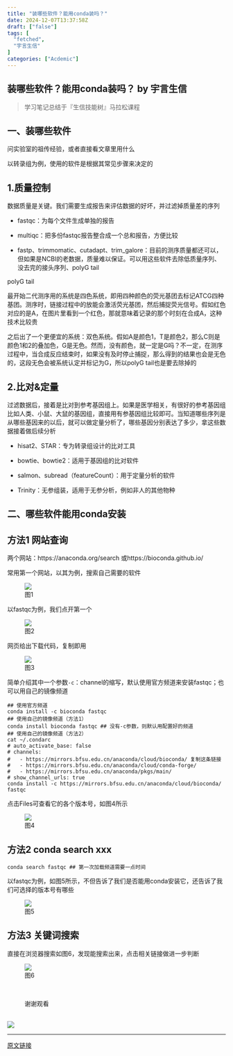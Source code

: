 ```yaml
---
title: "装哪些软件？能用conda装吗？"
date: 2024-12-07T13:37:58Z
draft: ["false"]
tags: [
  "fetched",
  "宇言生信"
]
categories: ["Acdemic"]
---
```

装哪些软件？能用conda装吗？ by 宇言生信
------
<div><section data-tool="mdnice编辑器" data-website="https://www.mdnice.com"><blockquote><p><span leaf=""><span textstyle="">学习笔记总结于『生信技能树』马拉松课程</span></span></p></blockquote><h1 data-tool="mdnice编辑器"><span></span><span><span leaf="">一、装哪些软件</span></span><span></span></h1><p data-tool="mdnice编辑器"><span leaf="">问实验室的祖传经验，或者直接看文章里用什么</span></p><p data-tool="mdnice编辑器"><span leaf="">以转录组为例，使用的软件是根据其常见步骤来决定的</span></p><h2 data-tool="mdnice编辑器"><span></span><span><span leaf="">1.质量控制</span></span><span></span></h2><p data-tool="mdnice编辑器"><span leaf="">数据质量是关键。我们需要生成报告来评估数据的好坏，并过滤掉质量差的序列</span></p><ul><li><section><p><span leaf="">fastqc：为每个文件生成单独的报告</span></p></section></li><li><section><p><span leaf="">multiqc：把多份fastqc报告整合成一个总和报告，方便比较</span></p></section></li><li><section><p><span leaf="">fastp、trimmomatic、cutadapt、trim_galore：目前的测序质量都还可以，但如果是NCBI的老数据，质量难以保证。可以用这些软件去除低质量序列、没去完的接头序列、polyG tail</span></p></section></li></ul><p data-tool="mdnice编辑器"><span leaf="">polyG tail</span></p><p data-tool="mdnice编辑器"><span leaf="">最开始二代测序用的系统是四色系统，即用四种颜色的荧光基团去标记ATCG四种基团。测序时，链接过程中的放能会激活荧光基团，然后捕捉荧光信号。假如红色对应的是A，在图片里看到一个红色，那就意味着记录的那个时刻在合成A，这种技术比较贵</span></p><p data-tool="mdnice编辑器"><span leaf="">之后出了一个更便宜的系统：双色系统。假如A是颜色1，T是颜色2，那么C则是颜色1和2的叠加色，G是无色。然而，没有颜色，就一定是G吗？不一定，在测序过程中，当合成反应结束时，如果没有及时停止捕捉，那么得到的结果也会是无色的，这段无色会被系统认定并标记为G，所以polyG tail也是要去除掉的</span></p><h2 data-tool="mdnice编辑器"><span></span><span><span leaf="">2.比对&amp;定量</span></span><span></span></h2><p data-tool="mdnice编辑器"><span leaf="">过滤数据后，接着是比对到参考基因组上。如果是医学相关，有很好的参考基因组比如人类、小鼠、大鼠的基因组，直接用有参基因组比较即可。当知道哪些序列是从哪些基因来的以后，就可以做定量分析了，哪些基因分别表达了多少，拿这些数据接着做后续分析</span></p><ul><li><section><p><span leaf="">hisat2、STAR：专为转录组设计的比对工具</span></p></section></li><li><section><p><span leaf="">bowtie、bowtie2：适用于基因组的比对软件</span></p></section></li><li><section><p><span leaf="">salmon、subread（featureCount）：用于定量分析的软件</span></p></section></li><li><section><p><span leaf="">Trinity：无参组装，适用于无参分析，例如非人的其他物种</span></p></section></li></ul><h1 data-tool="mdnice编辑器"><span></span><span><span leaf="">二、哪些软件能用conda安装</span></span><span></span></h1><h2 data-tool="mdnice编辑器"><span></span><span><span leaf="">方法1 网站查询</span></span><span></span></h2><p data-tool="mdnice编辑器"><span leaf="">两个网站：</span><span leaf="">https://anaconda.org/search</span><span leaf=""> 或</span><span leaf="">https://bioconda.github.io/</span></p><p data-tool="mdnice编辑器"><span leaf="">常用第一个网站，以其为例，搜索自己需要的软件</span></p><figure data-tool="mdnice编辑器"><span leaf=""><img data-imgfileid="100003102" data-src="https://mmbiz.qpic.cn/sz_mmbiz_png/A8HZFc8vBSUUaEORiccOTA0rB9osyEeUdAC7POP3RAOXfibceAVYFeNLmDgZOTqcV7RnibkAGMQzoE5WvicgeozEzQ/640?wx_fmt=png&amp;from=appmsg" data-type="png" src="https://mmbiz.qpic.cn/sz_mmbiz_png/A8HZFc8vBSUUaEORiccOTA0rB9osyEeUdAC7POP3RAOXfibceAVYFeNLmDgZOTqcV7RnibkAGMQzoE5WvicgeozEzQ/640?wx_fmt=png&amp;from=appmsg"></span><figcaption><span leaf="">图1</span></figcaption></figure><p data-tool="mdnice编辑器"><span leaf="">以fastqc为例，我们点开第一个</span></p><figure data-tool="mdnice编辑器"><span leaf=""><img data-imgfileid="100003103" data-src="https://mmbiz.qpic.cn/sz_mmbiz_png/A8HZFc8vBSUUaEORiccOTA0rB9osyEeUdWcWibCSbXPMr2Wsr6Zhps2TY3Hqql8FZrIPnlE9cCFibxst2dbHXsbAA/640?wx_fmt=png&amp;from=appmsg" data-type="png" src="https://mmbiz.qpic.cn/sz_mmbiz_png/A8HZFc8vBSUUaEORiccOTA0rB9osyEeUdWcWibCSbXPMr2Wsr6Zhps2TY3Hqql8FZrIPnlE9cCFibxst2dbHXsbAA/640?wx_fmt=png&amp;from=appmsg"></span><figcaption><span leaf="">图2</span></figcaption></figure><p data-tool="mdnice编辑器"><span leaf="">网页给出下载代码，复制即用</span></p><figure data-tool="mdnice编辑器"><span leaf=""><img data-imgfileid="100003101" data-src="https://mmbiz.qpic.cn/sz_mmbiz_png/A8HZFc8vBSUUaEORiccOTA0rB9osyEeUdv3NpYYI2wx02UNQGYG7KxoLAbAKcFt0jABjucPXEFQ3LN9RfejqLZQ/640?wx_fmt=png&amp;from=appmsg" data-type="png" src="https://mmbiz.qpic.cn/sz_mmbiz_png/A8HZFc8vBSUUaEORiccOTA0rB9osyEeUdv3NpYYI2wx02UNQGYG7KxoLAbAKcFt0jABjucPXEFQ3LN9RfejqLZQ/640?wx_fmt=png&amp;from=appmsg"></span><figcaption><span leaf="">图3</span></figcaption></figure><p data-tool="mdnice编辑器"><span leaf="">简单介绍其中一个参数</span><code><span leaf="">-c</span></code><span leaf="">：channel的缩写，默认使用官方频道来安装fastqc；也可以用自己的镜像频道</span></p><pre data-tool="mdnice编辑器"><span data-cacheurl="" data-remoteid=""></span><code><span><span leaf="">## 使用官方频道</span></span><br><span leaf="">conda install -c bioconda fastqc</span><br><span><span leaf="">## 使用自己的镜像频道（方法1）</span></span><br><span leaf="">conda install bioconda fastqc </span><span><span leaf="">## 没有-c参数，则默认用配置好的频道</span></span><br><span><span leaf="">## 使用自己的镜像频道（方法2）</span></span><br><span leaf="">cat ~/.condarc </span><br><span><span leaf=""># auto_activate_base: false</span></span><br><span><span leaf=""># channels:</span></span><br><span><span leaf="">#   - https://mirrors.bfsu.edu.cn/anaconda/cloud/bioconda/ 复制这条链接</span></span><br><span><span leaf="">#   - https://mirrors.bfsu.edu.cn/anaconda/cloud/conda-forge/</span></span><br><span><span leaf="">#   - https://mirrors.bfsu.edu.cn/anaconda/pkgs/main/</span></span><br><span><span leaf=""># show_channel_urls: true</span></span><br><span leaf="">conda install -c https://mirrors.bfsu.edu.cn/anaconda/cloud/bioconda/ fastqc</span><br></code></pre><p data-tool="mdnice编辑器"><span leaf="">点击Files可查看它的各个版本号，如图4所示</span></p><figure data-tool="mdnice编辑器"><span leaf=""><img data-imgfileid="100003105" data-src="https://mmbiz.qpic.cn/sz_mmbiz_png/A8HZFc8vBSUUaEORiccOTA0rB9osyEeUdSqAZ8aAZopEyJaoK3Rj5nI8ialDNoEpvvAu3yKKGjobicibFBNlbwDyOg/640?wx_fmt=png&amp;from=appmsg" data-type="png" src="https://mmbiz.qpic.cn/sz_mmbiz_png/A8HZFc8vBSUUaEORiccOTA0rB9osyEeUdSqAZ8aAZopEyJaoK3Rj5nI8ialDNoEpvvAu3yKKGjobicibFBNlbwDyOg/640?wx_fmt=png&amp;from=appmsg"></span><figcaption><span leaf="">图4</span></figcaption></figure><h2 data-tool="mdnice编辑器"><span></span><span><span leaf="">方法2 conda search xxx</span></span><span></span></h2><pre data-tool="mdnice编辑器"><span data-cacheurl="" data-remoteid=""></span><code><span leaf="">conda search fastqc </span><span><span leaf="">## 第一次加载频道需要一点时间</span></span><br></code></pre><p data-tool="mdnice编辑器"><span leaf="">以fastqc为例，如图5所示，不但告诉了我们是否能用conda安装它，还告诉了我们可选择的版本号有哪些</span></p><figure data-tool="mdnice编辑器"><span leaf=""><img data-imgfileid="100003104" data-src="https://mmbiz.qpic.cn/sz_mmbiz_png/A8HZFc8vBSUUaEORiccOTA0rB9osyEeUd9bT96tMI0Bk4ibeV3Le7S9aypcBLSpgcVI4ZfU0vmXjG5ibs3ftIFjag/640?wx_fmt=png&amp;from=appmsg" data-type="png" src="https://mmbiz.qpic.cn/sz_mmbiz_png/A8HZFc8vBSUUaEORiccOTA0rB9osyEeUd9bT96tMI0Bk4ibeV3Le7S9aypcBLSpgcVI4ZfU0vmXjG5ibs3ftIFjag/640?wx_fmt=png&amp;from=appmsg"></span><figcaption><span leaf="">图5</span></figcaption></figure><h2 data-tool="mdnice编辑器"><span></span><span><span leaf="">方法3 关键词搜索</span></span><span></span></h2><p data-tool="mdnice编辑器"><span leaf="">直接在浏览器搜索如图6，发现能搜索出来，点击相关链接做进一步判断</span></p><figure data-tool="mdnice编辑器"><span leaf=""><img data-imgfileid="100003108" data-src="https://mmbiz.qpic.cn/sz_mmbiz_png/A8HZFc8vBSUUaEORiccOTA0rB9osyEeUd69XpyGwviavEk4mguQbTgmPOU6IUojyP16lX16VrVS0qmCOON2Y4jMQ/640?wx_fmt=png&amp;from=appmsg" data-type="png" src="https://mmbiz.qpic.cn/sz_mmbiz_png/A8HZFc8vBSUUaEORiccOTA0rB9osyEeUd69XpyGwviavEk4mguQbTgmPOU6IUojyP16lX16VrVS0qmCOON2Y4jMQ/640?wx_fmt=png&amp;from=appmsg"></span><figcaption><span leaf="">图6</span></figcaption></figure></section><section data-tool="mdnice编辑器" data-website="https://www.mdnice.com"><figure data-tool="mdnice编辑器"><figcaption><span leaf=""><br></span></figcaption></figure></section><section data-tool="mdnice编辑器" data-website="https://www.mdnice.com"><figure data-tool="mdnice编辑器"><figcaption><span leaf=""><span textstyle="">谢谢观看</span></span></figcaption></figure></section><section><span leaf=""><br></span></section><section nodeleaf=""><img data-imgfileid="100003109" data-s="300,640" data-src="https://mmbiz.qpic.cn/sz_mmbiz_jpg/A8HZFc8vBSUUaEORiccOTA0rB9osyEeUdMEbIIictZyxyqWC0891h8yuqgBAtZNhSHzdqibttgyUQD6gpOl9d4aBw/640?wx_fmt=jpeg&amp;from=appmsg" data-type="jpeg" type="block" src="https://mmbiz.qpic.cn/sz_mmbiz_jpg/A8HZFc8vBSUUaEORiccOTA0rB9osyEeUdMEbIIictZyxyqWC0891h8yuqgBAtZNhSHzdqibttgyUQD6gpOl9d4aBw/640?wx_fmt=jpeg&amp;from=appmsg"></section><p><mp-style-type data-value="3"></mp-style-type></p></div>  
<hr>
<a href="https://mp.weixin.qq.com/s/bu9Sor3EPZzU_Dj6XW1VWg",target="_blank" rel="noopener noreferrer">原文链接</a>
